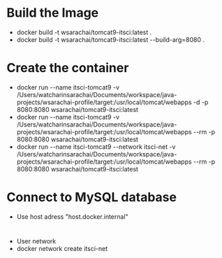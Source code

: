 # Build the Image

- docker build -t wsarachai/tomcat9-itsci:latest .
- docker build -t wsarachai/tomcat9-itsci:latest --build-arg=8080 .

# Create the container

- docker run --name itsci-tomcat9 -v /Users/watcharinsarachai/Documents/workspace/java-projects/wsarachai-profile/target:/usr/local/tomcat/webapps -d -p 8080:8080 wsarachai/tomcat9-itsci:latest
- docker run --name itsci-tomcat9 -v /Users/watcharinsarachai/Documents/workspace/java-projects/wsarachai-profile/target:/usr/local/tomcat/webapps --rm -p 8080:8080 wsarachai/tomcat9-itsci:latest
- docker run --name itsci-tomcat9 --network itsci-net -v /Users/watcharinsarachai/Documents/workspace/java-projects/wsarachai-profile/target:/usr/local/tomcat/webapps --rm -p 8080:8080 wsarachai/tomcat9-itsci:latest

# Connect to MySQL database

- Use host adress "host.docker.internal"

#

- User network
- docker network create itsci-net
